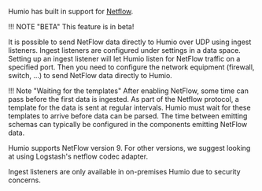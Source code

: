 Humio has built in support for [Netflow](https://en.wikipedia.org/wiki/NetFlow).

!!! NOTE "BETA"
    This feature is in beta!

It is possible to send NetFlow data directly to Humio over UDP using ingest listeners. 
Ingest listeners are configured under settings in a data space.  
Setting up an ingest listener will let Humio listen for NetFlow traffic on a specified port. 
Then you need to configure the network equipment (firewall, switch, ...) to send NetFlow data directly to Humio.

!!! Note "Waiting for the templates"
    After enabling NetFlow, some time can pass before the first data is ingested. As part of the Netflow protocol, a template for the data is sent at regular intervals.
    Humio must wait for these templates to arrive before data can be parsed.
    The time between emitting schemas can typically be configured in the components emitting NetFlow data. 

Humio supports NetFlow version 9.  For other versions, we suggest looking at using Logstash's netflow codec adapter.

Ingest listeners are only available in on-premises Humio due to security concerns.


